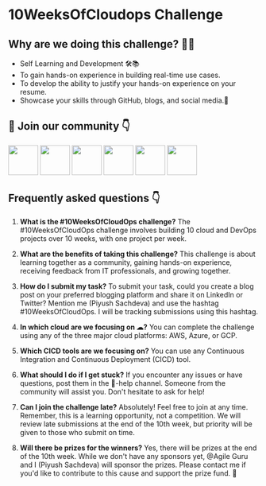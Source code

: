 # 10WeeksOfCloudops Challenge

## Why are we doing this challenge? 🤷‍♂️

- Self Learning and Development 🛠️📚
- To gain hands-on experience in building real-time use cases.
- To develop the ability to justify your hands-on experience on your resume.
- Showcase your skills through GitHub, blogs, and social media.🚀

## 🔗 Join our community 👇


<a href="https://youtube.com/@techtutorialswithpiyush"><img src="https://www.freeiconspng.com/thumbs/youtube-icon/video-youtube-icon--14.png" height="60px"></img></a>
<a href="https://discord.com/invite/FMtJ2bVRUE"><img src="https://img.icons8.com/color/2x/discord--v2.png" height="60px"></img></a>
<a href="https://github.com/TheCloudOpsCommunity"><img src="https://user-images.githubusercontent.com/91791257/235086411-9ec7aa5e-c095-44ce-b9e6-57b3bc3fead2.png" height="60px"></img></a>
<a href="https://twitter.com/thecloudopscomm"><img src="https://i.postimg.cc/pVqVTNJd/X-logo.png" height="60px"></img></a>
<a href="https://www.linkedin.com/company/thecloudopscomm/"><img src="https://img.icons8.com/fluency/2x/linkedin.png" height="60px"></img></a>
<a href="https://www.instagram.com/techtutorialswithpiyush/"><img src="https://user-images.githubusercontent.com/91791257/235086447-47658b7b-71fa-4baf-830a-3ba9b3a76a47.png" height="60px"></img></a>


## Frequently asked questions 👇

1) **What is the #10WeeksOfCloudOps challenge?**
   The #10WeeksOfCloudOps challenge involves building 10 cloud and DevOps projects over 10 weeks, with one project per week.

2) **What are the benefits of taking this challenge?**
   This challenge is about learning together as a community, gaining hands-on experience, receiving feedback from IT professionals, and growing together.

3) **How do I submit my task?**
   To submit your task, could you create a blog post on your preferred blogging platform and share it on LinkedIn or Twitter? Mention me (Piyush Sachdeva) and use the hashtag #10WeeksOfCloudOps. I will be tracking submissions using this hashtag.

4) **In which cloud are we focusing on ☁?**
   You can complete the challenge using any of the three major cloud platforms: AWS, Azure, or GCP.

5) **Which CICD tools are we focusing on?**
   You can use any Continuous Integration and Continuous Deployment (CICD) tool.

6) **What should I do if I get stuck?**
   If you encounter any issues or have questions, post them in the 📕-help channel. Someone from the community will assist you. Don't hesitate to ask for help!

7) **Can I join the challenge late?**
   Absolutely! Feel free to join at any time. Remember, this is a learning opportunity, not a competition. We will review late submissions at the end of the 10th week, but priority will be given to those who submit on time.

8) **Will there be prizes for the winners?**
   Yes, there will be prizes at the end of the 10th week. While we don't have any sponsors yet, @Agile Guru and I (Piyush Sachdeva) will sponsor the prizes. Please contact me if you'd like to contribute to this cause and support the prize fund. 🎁
